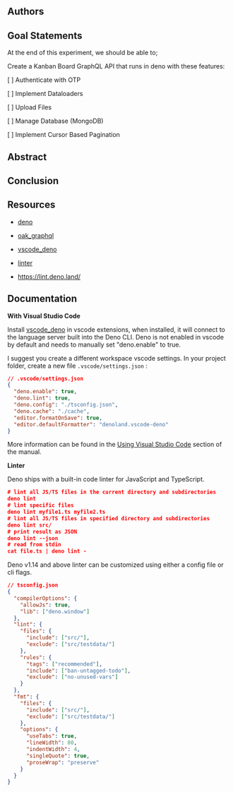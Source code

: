 ## Authors

## Goal Statements

At the end of this experiment, we should be able to;

Create a Kanban Board GraphQL API that runs in deno with these features:

[ ] Authenticate with OTP

[ ] Implement Dataloaders

[ ] Upload Files

[ ] Manage Database (MongoDB)

[ ] Implement Cursor Based Pagination

## Abstract

## Conclusion

## Resources

- [deno](https://deno.land)

- [oak_graphql](https://deno.land/x/oak_graphql@0.6.2)

- [vscode_deno](https://deno.land/manual@v1.16.4/vscode_deno)

- [linter](https://deno.land/manual@v1.16.4/tools/linter)

- https://lint.deno.land/

## Documentation

**With Visual Studio Code**

Install
[vscode_deno](https://marketplace.visualstudio.com/items?itemName=denoland.vscode-deno)
in vscode extensions, when installed, it will connect to the language server
built into the Deno CLI. Deno is not enabled in vscode by default and needs to
manually set "deno.enable" to true.

I suggest you create a different workspace vscode settings. In your project
folder, create a new file `.vscode/settings.json` :

```json
// .vscode/settings.json
{
  "deno.enable": true,
  "deno.lint": true,
  "deno.config": "./tsconfig.json",
  "deno.cache": "./cache",
  "editor.formatOnSave": true,
  "editor.defaultFormatter": "denoland.vscode-deno"
}
```

More information can be found in
the [Using Visual Studio Code](https://deno.land/manual@v1.16.4/vscode_deno) section
of the manual.

**Linter**

Deno ships with a built-in code linter for JavaScript and TypeScript.

```json
# lint all JS/TS files in the current directory and subdirectories
deno lint
# lint specific files
deno lint myfile1.ts myfile2.ts
# lint all JS/TS files in specified directory and subdirectories
deno lint src/
# print result as JSON
deno lint --json
# read from stdin
cat file.ts | deno lint -
```

Deno v1.14 and above linter can be customized using either a config file or cli
flags.

```json
// tsconfig.json
{
  "compilerOptions": {
    "allowJs": true,
    "lib": ["deno.window"]
  },
  "lint": {
    "files": {
      "include": ["src/"],
      "exclude": ["src/testdata/"]
    },
    "rules": {
      "tags": ["recommended"],
      "include": ["ban-untagged-todo"],
      "exclude": ["no-unused-vars"]
    }
  },
  "fmt": {
    "files": {
      "include": ["src/"],
      "exclude": ["src/testdata/"]
    },
    "options": {
      "useTabs": true,
      "lineWidth": 80,
      "indentWidth": 4,
      "singleQuote": true,
      "proseWrap": "preserve"
    }
  }
}
```
